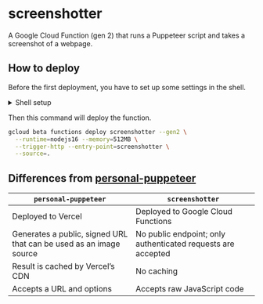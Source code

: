 # screenshotter

A Google Cloud Function (gen 2) that runs a Puppeteer script and takes a screenshot of a webpage.

## How to deploy

Before the first deployment, you have to set up some settings in the shell.

<details><summary>Shell setup</summary>

```sh
gcloud config set project $PROJECT_ID
gcloud config set functions/region asia-northeast1
```

</details>

Then this command will deploy the function.

```sh
gcloud beta functions deploy screenshotter --gen2 \
  --runtime=nodejs16 --memory=512MB \
  --trigger-http --entry-point=screenshotter \
  --source=.
```

## Differences from [personal-puppeteer](https://github.com/dtinth/personal-puppeteer)

| `personal-puppeteer`                                               | `screenshotter`                                              |
| ------------------------------------------------------------------ | ------------------------------------------------------------ |
| Deployed to Vercel                                                 | Deployed to Google Cloud Functions                           |
| Generates a public, signed URL that can be used as an image source | No public endpoint; only authenticated requests are accepted |
| Result is cached by Vercel’s CDN                                   | No caching                                                   |
| Accepts a URL and options                                          | Accepts raw JavaScript code                                  |

